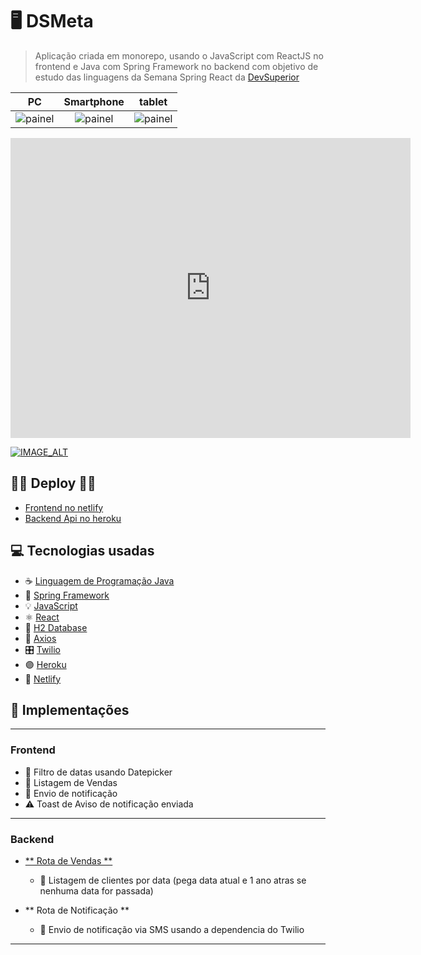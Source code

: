 # 🖥 DSMeta

> Aplicação criada em monorepo, usando o JavaScript com ReactJS no frontend e Java com Spring Framework no backend com objetivo de estudo das linguagens da Semana Spring React da [DevSuperior](https://www.instagram.com/p/CiAy1OwOqR-/)

| PC   | Smartphone | tablet   |
|:--------:|:---------:|:--------:|
| ![painel](../dsmeta/img/pc.png) | ![painel](../dsmeta/img/smatphone.png) | ![painel](../dsmeta/img/tablet.png) |

<iframe
    width="640"
    height="480"
    src="https://youtu.be/SNNFoViHXxQ"
    frameborder="0"
    allow="autoplay; encrypted-media"
    allowfullscreen
>
</iframe>

[![IMAGE_ALT](../dsmeta/img/IMG.png)](https://youtu.be/SNNFoViHXxQ)

## 🧑‍💻 Deploy 👩‍💻 

- [Frontend no netlify](https://dsmeta-fledson.netlify.app/)
- [Backend Api no heroku](https://dsmeta-fledson.herokuapp.com/sales)

## 💻 Tecnologias usadas
- ☕️ [Linguagem de Programação Java](https://docs.oracle.com/en/java/)
- 🍃 [Spring Framework](http://spring.io/)
- 💡 [JavaScript](https://www.javascript.com/)
- ⚛️ [React](https://pt-br.reactjs.org/)
- 🎲 [H2 Database](https://www.h2database.com/html/main.html)
- 🔌 [Axios](https://axios-http.com/)
- 🎛️ [Twilio](https://www.twilio.com/pt-br/)
- 🟣 [Heroku](https://www.heroku.com/)
- 🔵 [Netlify](https://www.netlify.com/)

## 📌 Implementações
----------
### Frontend
  - 📅 Filtro de datas usando Datepicker
  - 📜 Listagem de Vendas 
  - 📨 Envio de notificação
  - ⚠️ Toast de Aviso de notificação enviada
----------
### Backend
  - [** Rota de Vendas **](https://dsmeta-fledson.herokuapp.com/sales)
    - 📜 Listagem de clientes por data (pega data atual e 1 ano atras se nenhuma data for passada)
  
  - ** Rota de Notificação **
    - 📨 Envio de notificação via SMS usando a dependencia do Twilio
----------
